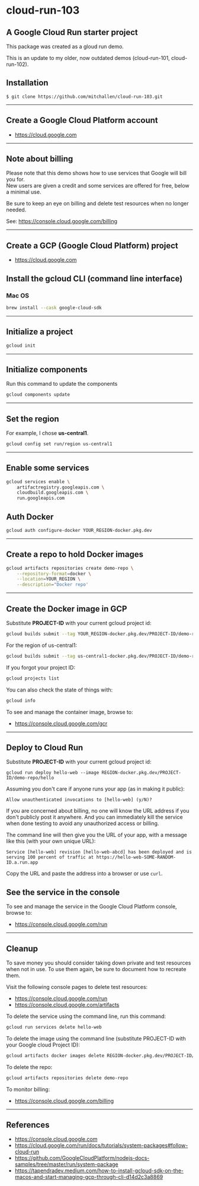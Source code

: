 cloud-run-103
==
A Google Cloud Run starter project
--

This package was created as a gloud run demo.

This is an update to my older, now outdated demos (cloud-run-101, cloud-run-102).

## Installation

    $ git clone https://github.com/mitchallen/cloud-run-103.git
  
* * *

## Create a Google Cloud Platform account

* https://cloud.google.com

* * *

## Note about billing

Please note that this demo shows how to use services that Google will bill you for.  
New users are given a credit and some services are offered for free, below a minimal use.

Be sure to keep an eye on billing and delete test resources when no longer needed.

See: https://console.cloud.google.com/billing

* * *

## Create a GCP (Google Cloud Platform) project

* https://cloud.google.com

## Install the gcloud CLI (command line interface)

### Mac OS

```sh
brew install --cask google-cloud-sdk
```

* * *

## Initialize a project

```sh
gcloud init
```

* * *

## Initialize components

Run this command to update the components

```sh
gcloud components update
```

* * *

## Set the region

For example, I chose __us-central1__.

```sh
gcloud config set run/region us-central1
```

* * *

## Enable some services

```sh
gcloud services enable \
    artifactregistry.googleapis.com \
    cloudbuild.googleapis.com \
    run.googleapis.com
```

## Auth Docker

```sh
gcloud auth configure-docker YOUR_REGION-docker.pkg.dev
```

* * *

## Create a repo to hold Docker images

```sh
gcloud artifacts repositories create demo-repo \
    --repository-format=docker \
    --location=YOUR_REGION \
    --description="Docker repo'
```


* * *

## Create the Docker image in GCP

Substitute __PROJECT-ID__ with your current gcloud project id:

```sh
gcloud builds submit --tag YOUR_REGION-docker.pkg.dev/PROJECT-ID/demo-repo/hello
```

For the region of us-central1:

```sh
gcloud builds submit --tag us-central1-docker.pkg.dev/PROJECT-ID/demo-repo/hello
```

If you forgot your project ID:

```sh
gcloud projects list
```

You can also check the state of things with:

```sh
gcloud info
```

To see and manage the container image, browse to:

* https://console.cloud.google.com/gcr

* * *

## Deploy to Cloud Run

Substitute __PROJECT-ID__ with your current gcloud project id:

```
gcloud run deploy hello-web --image REGION-docker.pkg.dev/PROJECT-ID/demo-repo/hello
```

Assuming you don't care if anyone runs your app (as in making it public):

```
Allow unauthenticated invocations to [hello-web] (y/N)?
```

If you are concerned about billing, no one will know the URL address if you don't publicly post it anywhere.  And you can immediately kill the service when done testing to avoid any unauthorized access or billing.

The command line will then give you the URL of your app, with a message like this (with your own unique URL):

```
Service [hello-web] revision [hello-web-abcd] has been deployed and is serving 100 percent of traffic at https://hello-web-SOME-RANDOM-ID.a.run.app
```

Copy the URL and paste the address into a browser or use `curl`.

## See the service in the console

To see and manage the service in the Google Cloud Platform console, browse to:

* https://console.cloud.google.com/run

* * *

## Cleanup

To save money you should consider taking down private and test resources when not in use.  To use them again, be sure to document how to recreate them.

Visit the following console pages to delete test resources:

* https://console.cloud.google.com/run
* https://console.cloud.google.com/artifacts

To delete the service using the command line, run this command:

```sh
gcloud run services delete hello-web
```

To delete the image using the command line (substitute PROJECT-ID with your Google cloud Project ID):

```sh
gcloud artifacts docker images delete REGION-docker.pkg.dev/PROJECT-ID/demo-repo/hello
```

To delete the repo:

```sh
gcloud artifacts repositories delete demo-repo
```

To monitor billing:

* https://console.cloud.google.com/billing

* * * 

## References

* https://console.cloud.google.com
* https://cloud.google.com/run/docs/tutorials/system-packages#follow-cloud-run
* https://github.com/GoogleCloudPlatform/nodejs-docs-samples/tree/master/run/system-package
* https://tapendradev.medium.com/how-to-install-gcloud-sdk-on-the-macos-and-start-managing-gcp-through-cli-d14d2c3a8869


